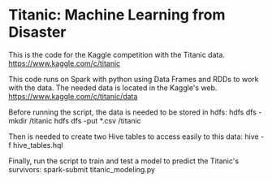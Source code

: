 # Titanic: Machine Learning from Disaster

This is the code for the Kaggle competition with  the Titanic data.
https://www.kaggle.com/c/titanic

This code runs on Spark with python using Data Frames and RDDs to work with the data.
The needed data is located in the Kaggle's web.
https://www.kaggle.com/c/titanic/data


Before running the script, the data is needed to be stored in hdfs:
hdfs dfs -mkdir /titanic
hdfs dfs -put *.csv /titanic

Then is needed to create two Hive tables to access easily to this data:
hive -f hive_tables.hql

Finally, run the script to train and test a model to predict the Titanic's survivors:
spark-submit titanic_modeling.py


